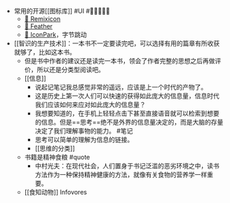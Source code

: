 - 常用的开源[[图标库]] #UI  #🌟🌟🌟🌟🌟
	- [🔗  Remixicon](https://remixicon.com/)
	- [🔗  Feather](https://feathericons.com/)
	- [🔗  IconPark](https://iconpark.oceanengine.com/home)，字节跳动
- [[智识的生产技术]]：一本书不一定要读完吧，可以选择有用的篇章有所收获就够了，比如这本书。
	- 但是书中作者的建议还是读完一本书，领会了作者完整的思想之后再做评价，所以还是分类型阅读吧。
	- [[信息]]
		- 说起记笔记我总感觉非常的遥远，应该是上一个时代的产物了。
		- 这是历史上第一次人们可以快速的获得如此庞大的信息量，信息时代我们应该如何来应对如此庞大的信息量？
		- 我想要知道的，在手机上轻轻点击下甚至直接语音就可以检索到想要的信息。但是==思考==绝不是外界的信息量决定的，而是大脑的存量决定了我们理解事物的能力。 #笔记
		- 思考可以简单的理解为信息的链接。
		- [[思维的分类]]
	- 书籍是精神食粮 #quote
		- 中村光夫：在现代社会，人们置身于书记泛滥的恶劣环境之中，读书方法作为一种保持精神健康的方法，就像有关食物的营养学一样重要。
	- [[食知动物]] Infovores